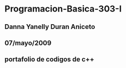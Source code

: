 # Programacion-Basica-303-I
## Danna Yanelly Duran Aniceto 
## 07/mayo/2009
## portafolio de codigos de c++
